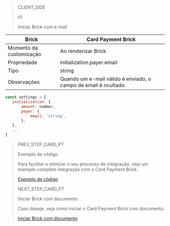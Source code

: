 > CLIENT_SIDE
>
> h1
>
> Iniciar Brick com e-mail 

| Brick  | Card Payment Brick  |
| --- | --- |
| Momento da customização  | Ao renderizar Brick  |
| Propriedade  | initialization.payer.email  |
| Tipo  | string  |
| Observações  | Quando um e-mail válido é enviado, o campo de email é ocultado.  |

```javascript
const settings = {
   initialization: {
       amount: number,
       payer: {
           email: 'string',
       },
   },
   ...
}
```

> PREV_STEP_CARD_PT
>
> Exemplo de código
>
> Para facilitar e otimizar o seu processo de integração, veja um exemplo completo integração com o Card Payment Brick.
>
> [Exemplo de código](/developers/pt/docs/checkout-bricks/card-payment-brick/code-example)

> NEXT_STEP_CARD_PT
>
> Iniciar Brick com documento 
>
> Caso deseje, veja como iniciar o Card Payment Brick com documento.
>
> [Iniciar Brick com documento](/developers/pt/docs/checkout-bricks/card-payment-brick/additional-customization/initiate-brick-with-document)
